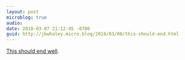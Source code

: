 ```yaml
---
layout: post
microblog: true
audio: 
date: 2018-03-07 21:12:45 -0700
guid: http://jbwhaley.micro.blog/2018/03/08/this-should-end.html
---
```

[This should end well](https://www.inverse.com/article/42009-google-reveals-quantum-processor).
